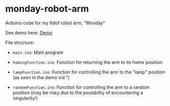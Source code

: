 # monday-robot-arm

Arduino code for my 6dof robot arm, "Monday"

See demo here: [Demo](https://www.youtube.com/shorts/c_6ih5lV6vI)

File structure:

- `main.ino`: Main program

- `homingFunction.ino`: Function for returning the arm to its home position

- `lampFunction.ino`: Function for controlling the arm to the "lamp" position (as seen in the demo vid ^)

- `randomFunction.ino`: Function for controlling the arm to a random position (may be risky due to the possibility of encountering a singularity!)
